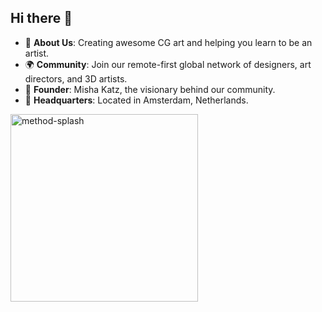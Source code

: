 ## Hi there 👋

- 🎨 **About Us**: Creating awesome CG art and helping you learn to be an artist.
- 🌍 **Community**: Join our remote-first global network of designers, art directors, and 3D artists.
- 👤 **Founder**: Misha Katz, the visionary behind our community.
- 🏢 **Headquarters**: Located in Amsterdam, Netherlands.

<img width="300" alt="method-splash" src="https://github.com/user-attachments/assets/d271b6c3-4d47-4a8e-b9fd-f999550570d4" />
